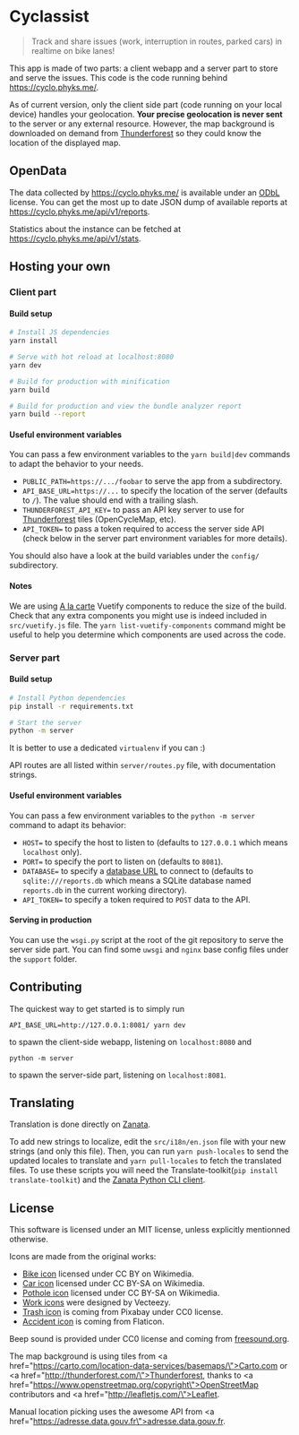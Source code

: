 Cyclassist
==========

> Track and share issues (work, interruption in routes, parked cars) in
> realtime on bike lanes!

This app is made of two parts: a client webapp and a server part to store and
serve the issues. This code is the code running behind https://cyclo.phyks.me/.

As of current version, only the client side part (code running on your local
device) handles your geolocation. **Your precise geolocation is never sent**
to the server or any external resource. However, the map background is
downloaded on demand from [Thunderforest](http://thunderforest.com/) so they
could know the location of the displayed map.

## OpenData

The data collected by https://cyclo.phyks.me/ is available under an
[ODbL](https://opendatacommons.org/licenses/odbl/) license. You can get the
most up to date JSON dump of available reports at
https://cyclo.phyks.me/api/v1/reports.

Statistics about the instance can be fetched at
https://cyclo.phyks.me/api/v1/stats.

## Hosting your own

### Client part

#### Build setup

``` bash
# Install JS dependencies
yarn install

# Serve with hot reload at localhost:8080
yarn dev

# Build for production with minification
yarn build

# Build for production and view the bundle analyzer report
yarn build --report
```

#### Useful environment variables

You can pass a few environment variables to the `yarn build|dev` commands to
adapt the behavior to your needs.

* `PUBLIC_PATH=https://.../foobar` to serve the app from a subdirectory.
* `API_BASE_URL=https://...` to specify the location of the server (defaults
    to `/`). The value should end with a trailing slash.
* `THUNDERFOREST_API_KEY=` to pass an API key server to use for
    [Thunderforest](http://thunderforest.com/) tiles (OpenCycleMap, etc).
* `API_TOKEN=` to pass a token required to access the server side API (check
    below in the server part environment variables for more details).

You should also have a look at the build variables under the `config/`
subdirectory.

#### Notes

We are using [A la carte](https://vuetifyjs.com/en/guides/a-la-carte) Vuetify
components to reduce the size of the build. Check that any extra components
you might use is indeed included in `src/vuetify.js` file. The `yarn
list-vuetify-components` command might be useful to help you determine which
components are used across the code.


### Server part

#### Build setup

``` bash
# Install Python dependencies
pip install -r requirements.txt

# Start the server
python -m server
```

It is better to use a dedicated `virtualenv` if you can :)

API routes are all listed within `server/routes.py` file, with documentation
strings.

#### Useful environment variables

You can pass a few environment variables to the `python -m server` command to
adapt its behavior:

* `HOST=` to specify the host to listen to (defaults to `127.0.0.1` which
    means `localhost` only).
* `PORT=` to specify the port to listen on (defaults to `8081`).
* `DATABASE=` to specify a [database URL](http://docs.peewee-orm.com/en/latest/peewee/playhouse.html#db-url) to connect to (defaults to
    `sqlite:///reports.db` which means a SQLite database named `reports.db` in
    the current working directory).
* `API_TOKEN=` to specify a token required to `POST` data to the API.

#### Serving in production

You can use the `wsgi.py` script at the root of the git repository to serve
the server side part. You can find some `uwsgi` and `nginx` base config files
under the `support` folder.


## Contributing

The quickest way to get started is to simply run

```
API_BASE_URL=http://127.0.0.1:8081/ yarn dev
```

to spawn the client-side webapp, listening on `localhost:8080` and

```
python -m server
```

to spawn the server-side part, listening on `localhost:8081`.


## Translating

Translation is done directly on [Zanata](https://translate.zanata.org/iteration/view/cyclassist/master?dswid=7345).

To add new strings to localize, edit the `src/i18n/en.json` file with your new
strings (and only this file). Then, you can run `yarn push-locales` to send
the updated locales to translate and `yarn pull-locales` to fetch the
translated files. To use these scripts you will need the
Translate-toolkit(`pip install translate-toolkit`) and the [Zanata Python CLI
client](https://github.com/zanata/zanata-python-client).


## License

This software is licensed under an MIT license, unless explicitly mentionned
otherwise.

Icons are made from the original works:
* [Bike icon](https://commons.wikimedia.org/wiki/File:Ic_directions_bike_48px.svg)
    licensed under CC BY on Wikimedia.
* [Car icon](https://commons.wikimedia.org/wiki/File:Car_icon_top.svg)
    licensed under CC BY-SA on Wikimedia.
* [Pothole icon](https://commons.wikimedia.org/wiki/File:France_road_sign_A2a.svg)
    licensed under CC BY-SA on Wikimedia.
* [Work icons](https://www.vecteezy.com/vector-art/87351-road-traffic-cartoon-icons-vector)
    were designed by Vecteezy.
* [Trash icon](https://pixabay.com/en/trash-waste-trashcan-garbage-99257/) is
    coming from Pixabay under CC0 license.
* [Accident icon](https://www.flaticon.com/free-icon/car-running-over-a-bicycle_91680) is
    coming from Flaticon.

Beep sound is provided under CC0 license and coming from
[freesound.org](https://freesound.org/people/thisusernameis/sounds/426888/).

The map background is using tiles from <a
href=\"https://carto.com/location-data-services/basemaps/\">Carto.com</a> or
<a href=\"http://thunderforest.com/\">Thunderforest</a>, thanks to <a
href=\"https://www.openstreetmap.org/copyright\">OpenStreetMap
contributors</a> and <a href=\"http://leafletjs.com/\">Leaflet</a>.

Manual location picking uses the awesome API from <a
href=\"https://adresse.data.gouv.fr\">adresse.data.gouv.fr</a>.
